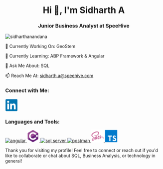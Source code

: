 <h1 align="center">Hi 👋, I'm Sidharth A</h1> <h3 align="center">Junior Business Analyst at SpeeHive</h3> <p align="left"> <img src="https://komarev.com/ghpvc/?username=sidharthanandana&label=Profile%20views&color=0e75b6&style=flat" alt="sidharthanandana" /> </p>
🔭 Currently Working On: GeoStem

🌱 Currently Learning: ABP Framework & Angular

💬 Ask Me About: SQL

📫 Reach Me At: sidharth.a@speehive.com

<h3 align="left">Connect with Me:</h3> <p align="left"> <a href="https://linkedin.com/in/sidharthanandana" target="blank"><img align="center" src="https://raw.githubusercontent.com/devicons/devicon/master/icons/linkedin/linkedin-original.svg" alt="linkedin" height="40" width="40" /></a> </p> <h3 align="left">Languages and Tools:</h3> <p align="left"> <a href="https://angular.io" target="_blank" rel="noreferrer"> <img src="https://angular.io/assets/images/logos/angular/angular.svg" alt="angular" width="40" height="40"/> </a> <a href="https://www.w3schools.com/cs/" target="_blank" rel="noreferrer"> <img src="https://raw.githubusercontent.com/devicons/devicon/master/icons/csharp/csharp-original.svg" alt="csharp" width="40" height="40"/> </a> <a href="https://www.microsoft.com/en-us/sql-server" target="_blank" rel="noreferrer"> <img src="https://www.svgrepo.com/show/303229/microsoft-sql-server-logo.svg" alt="sql server" width="40" height="40"/> </a> <a href="https://postman.com" target="_blank" rel="noreferrer"> <img src="https://www.vectorlogo.zone/logos/getpostman/getpostman-icon.svg" alt="postman" width="40" height="40"/> </a> <a href="https://sass-lang.com" target="_blank" rel="noreferrer"> <img src="https://raw.githubusercontent.com/devicons/devicon/master/icons/sass/sass-original.svg" alt="sass" width="40" height="40"/> </a> <a href="https://www.typescriptlang.org/" target="_blank" rel="noreferrer"> <img src="https://raw.githubusercontent.com/devicons/devicon/master/icons/typescript/typescript-original.svg" alt="typescript" width="40" height="40"/> </a> </p>
Thank you for visiting my profile! Feel free to connect or reach out if you'd like to collaborate or chat about SQL, Business Analysis, or technology in general!
